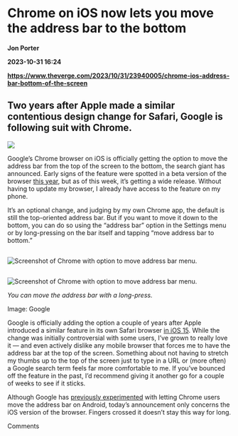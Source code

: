 # Chrome on iOS now lets you move the address bar to the bottom
**Jon Porter**

**2023-10-31 16:24**

**https://www.theverge.com/2023/10/31/23940005/chrome-ios-address-bar-bottom-of-the-screen**

Two years after Apple made a similar contentious design change for Safari, Google is following suit with Chrome.
----------------------------------------------------------------------------------------------------------------

![](https://cdn.vox-cdn.com/thumbor/xLL4ZMlinxnHOp2xfkmaxPkctpk=/0x0:3751x2501/1200x628/filters:focal(1876x1251:1877x1252)/cdn.vox-cdn.com/uploads/chorus_asset/file/25046992/Bottom_Omnibox_BlogHeader.jpg)

Google’s Chrome browser on iOS is officially getting the option to move the address bar from the top of the screen to the bottom, the search giant has announced. Early signs of the feature were spotted in a beta version of the browser [this year](https://www.theverge.com/2023/8/23/23843255/google-chrome-address-bar-bottom-safari), but as of this week, it’s getting a wide release. Without having to update my browser, I already have access to the feature on my phone.

It’s an optional change, and judging by my own Chrome app, the default is still the top-oriented address bar. But if you want to move it down to the bottom, you can do so using the “address bar” option in the Settings menu or by long-pressing on the bar itself and tapping “move address bar to bottom.”

![Screenshot of Chrome with option to move address bar menu.](data:image/gif;base64,R0lGODlhAQABAIAAAAAAAP///yH5BAEAAAAALAAAAAABAAEAAAIBRAA7)

![Screenshot of Chrome with option to move address bar menu.](https://duet-cdn.vox-cdn.com/thumbor/0x0:3377x2251/2400x1600/filters:focal(1689x1126:1690x1127):format(webp)/cdn.vox-cdn.com/uploads/chorus_asset/file/25046993/LongPress_SidebySide_InlineAsset.jpg)

![Screenshot of Chrome with option to move address bar menu.](data:image/gif;base64,R0lGODlhAQABAIAAAAAAAP///yH5BAEAAAAALAAAAAABAAEAAAIBRAA7)

![Screenshot of Chrome with option to move address bar menu.](https://duet-cdn.vox-cdn.com/thumbor/0x0:3377x2251/2400x1600/filters:focal(1689x1126:1690x1127):format(webp)/cdn.vox-cdn.com/uploads/chorus_asset/file/25046993/LongPress_SidebySide_InlineAsset.jpg)

_You can move the address bar with a long-press._

Image: Google

Google is officially adding the option a couple of years after Apple introduced a similar feature in its own Safari browser [in iOS 15](https://www.theverge.com/22683681/ios-15-ipados-review-iphone-ipad-apple). While the change was initially controversial with some users, I’ve grown to really love it — and even actively dislike any mobile browser that forces me to have the address bar at the top of the screen. Something about not having to stretch my thumbs up to the top of the screen just to type in a URL or (more often) a Google search term feels far more comfortable to me. If you’ve bounced off the feature in the past, I’d recommend giving it another go for a couple of weeks to see if it sticks.

Although Google has [previously experimented](https://9to5google.com/2017/09/29/how-to-move-chrome-address-bar-bottom-display-android-basics/) with letting Chrome users move the address bar on Android, today’s announcement only concerns the iOS version of the browser. Fingers crossed it doesn’t stay this way for long.

Comments